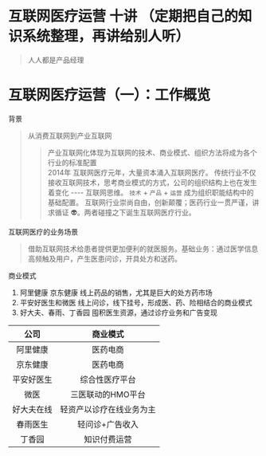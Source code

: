 # 互联网医疗运营 十讲 （定期把自己的知识系统整理，再讲给别人听）
> 人人都是产品经理
# 互联网医疗运营（一）：工作概览

背景
> 从消费互联网到产业互联网
>> 产业互联网化体现为互联网的技术、商业模式、组织方法将成为各个行业的标准配置  
> 2014年 互联网医疗元年，大量资本涌入互联网医疗。
> 传统行业不仅接收互联网技术，思考商业模式的方式，公司的组织结构上也在发生着变化 ---- 互联网思维。
>> `技术` + `产品` + `运营` 成为组织职能结构中的基础配置。
> 互联网行业崇尚自由，创新颠覆；医药行业一贯严谨，讲求循证 :alien:。两者碰撞之下诞生互联网医疗行业。


互联网医疗的业务场景  
> 借助互联网技术给患者提供更加便利的就医服务。基础业务：通过医学信息高频触及用户，产生医患问诊，开具处方和送药。

商业模式
1. 阿里健康 京东健康 线上药品的销售，尤其是巨大的处方药市场
2. 平安好医生和微医 线上问诊，线下挂号，形成医、药、险相结合的商业模式
3. 好大夫、春雨、丁香园 囤积医生资源，通过诊疗业务和广告变现

公司 | 商业模式
:-:|:-:|
阿里健康 | 医药电商
京东健康 | 医药电商
平安好医生 | 综合性医疗平台
微医 | 三医联动的HMO平台
好大夫在线 | 轻资产以诊疗在线业务为主
春雨医生 | 轻问诊+广告收入
丁香园 | 知识付费运营
